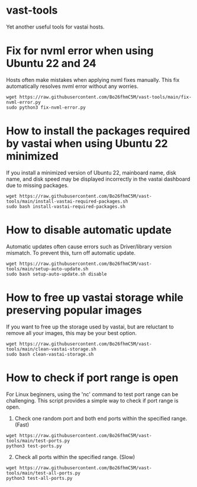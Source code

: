 # vast-tools
Yet another useful tools for vastai hosts.

# Fix for nvml error when using Ubuntu 22 and 24
Hosts often make mistakes when applying nvml fixes manually. This fix automatically resolves nvml error without any worries.
```
wget https://raw.githubusercontent.com/Bo26fhmC5M/vast-tools/main/fix-nvml-error.py
sudo python3 fix-nvml-error.py
```

# How to install the packages required by vastai when using Ubuntu 22 minimized
If you install a minimized version of Ubuntu 22, mainboard name, disk name, and disk speed may be displayed incorrectly in the vastai dashboard due to missing packages.
```
wget https://raw.githubusercontent.com/Bo26fhmC5M/vast-tools/main/install-vastai-required-packages.sh
sudo bash install-vastai-required-packages.sh
```

# How to disable automatic update
Automatic updates often cause errors such as Driver/library version mismatch. To prevent this, turn off automatic update.
```
wget https://raw.githubusercontent.com/Bo26fhmC5M/vast-tools/main/setup-auto-update.sh
sudo bash setup-auto-update.sh disable
```

# How to free up vastai storage while preserving popular images
If you want to free up the storage used by vastai, but are reluctant to remove all your images, this may be your best option.
```
wget https://raw.githubusercontent.com/Bo26fhmC5M/vast-tools/main/clean-vastai-storage.sh
sudo bash clean-vastai-storage.sh
```

# How to check if port range is open
For Linux beginners, using the 'nc' command to test port range can be challenging. This script provides a simple way to check if port range is open.

1) Check one random port and both end ports within the specified range. (Fast)
```
wget https://raw.githubusercontent.com/Bo26fhmC5M/vast-tools/main/test-ports.py
python3 test-ports.py
```
2) Check all ports within the specified range. (Slow)
```
wget https://raw.githubusercontent.com/Bo26fhmC5M/vast-tools/main/test-all-ports.py
python3 test-all-ports.py
```
